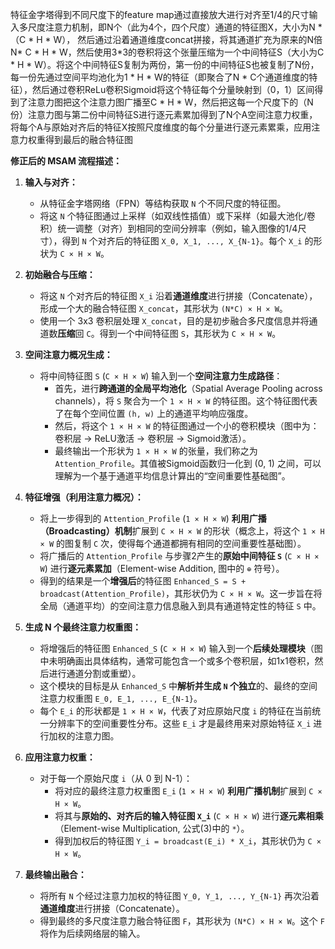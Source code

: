 特征金字塔得到不同尺度下的feature map通过直接放大进行对齐至1/4的尺寸输入多尺度注意力机制，即N个（此为4个，四个尺度）通道的特征图X，大小为N * （C * H * W）， 然后通过沿着通道维度concat拼接，将其通道扩充为原来的N倍N* C * H * W，然后使用3*3的卷积将这个张量压缩为一个中间特征S（大小为C * H * W）。将这个中间特征S复制为两份，第一份的中间特征S也被复制了N份，每一份先通过空间平均池化为1 * H * W的特征（即聚合了N * C个通道维度的特征），然后通过卷积ReLu卷积Sigmoid将这个特征每个分量映射到（0，1）区间得到了注意力图把这个注意力图广播至C * H * W，然后把这每一个尺度下的（N份）注意力图与第二份中间特征S进行逐元素累加得到了N个A空间注意力权重，将每个A与原始对齐后的特征X按照尺度维度的每个分量进行逐元素累乘，应用注意力权重得到最后的融合特征图



**修正后的 MSAM 流程描述：**

1.  **输入与对齐：**
    *   从特征金字塔网络（FPN）等结构获取 `N` 个不同尺度的特征图。
    *   将这 `N` 个特征图通过上采样（如双线性插值）或下采样（如最大池化/卷积）统一调整（对齐）到相同的空间分辨率（例如，输入图像的1/4尺寸），得到 `N` 个对齐后的特征图 `X_0, X_1, ..., X_{N-1}`。每个 `X_i` 的形状为 `C × H × W`。

2.  **初始融合与压缩：**
    *   将这 `N` 个对齐后的特征图 `X_i` 沿着**通道维度**进行拼接（Concatenate），形成一个大的融合特征图 `X_concat`，其形状为 `(N*C) × H × W`。
    *   使用一个 3x3 卷积层处理 `X_concat`，目的是初步融合多尺度信息并将通道数**压缩**回 `C`。得到一个中间特征图 `S`，其形状为 `C × H × W`。

3.  **空间注意力概况生成：**
    *   将中间特征图 `S` (`C × H × W`) 输入到一个**空间注意力生成路径**：
        *   首先，进行**跨通道的全局平均池化**（Spatial Average Pooling across channels），将 `S` 聚合为一个 `1 × H × W` 的特征图。这个特征图代表了在每个空间位置 `(h, w)` 上的通道平均响应强度。
        *   然后，将这个 `1 × H × W` 的特征图通过一个小的卷积模块（图中为：卷积层 -> ReLU激活 -> 卷积层 -> Sigmoid激活）。
        *   最终输出一个形状为 `1 × H × W` 的张量，我们称之为 `Attention_Profile`。其值被Sigmoid函数归一化到 (0, 1) 之间，可以理解为一个基于通道平均信息计算出的“空间重要性基础图”。

4.  **特征增强（利用注意力概况）：**
    *   将上一步得到的 `Attention_Profile` (`1 × H × W`) **利用广播（Broadcasting）机制**扩展到 `C × H × W` 的形状（概念上，将这个 `1 × H × W` 的图复制 `C` 次，使得每个通道都拥有相同的空间重要性基础图）。
    *   将广播后的 `Attention_Profile` 与步骤2产生的**原始中间特征 `S`** (`C × H × W`) 进行**逐元素累加**（Element-wise Addition, 图中的 `⊕` 符号）。
    *   得到的结果是一个**增强后**的特征图 `Enhanced_S = S + broadcast(Attention_Profile)`，其形状仍为 `C × H × W`。这一步旨在将全局（通道平均）的空间注意力信息融入到具有通道特定性的特征 `S` 中。

5.  **生成 N 个最终注意力权重图：**
    *   将增强后的特征图 `Enhanced_S` (`C × H × W`) 输入到一个**后续处理模块**（图中未明确画出具体结构，通常可能包含一个或多个卷积层，如1x1卷积，然后进行通道分割或重塑）。
    *   这个模块的目标是从 `Enhanced_S` 中**解析并生成 `N` 个独立**的、最终的空间注意力权重图 `E_0, E_1, ..., E_{N-1}`。
    *   每个 `E_i` 的形状都是 `1 × H × W`，代表了对应原始尺度 `i` 的特征在当前统一分辨率下的空间重要性分布。这些 `E_i` 才是最终用来对原始特征 `X_i` 进行加权的注意力图。

6.  **应用注意力权重：**
    *   对于每一个原始尺度 `i`（从 0 到 N-1）：
        *   将对应的最终注意力权重图 `E_i` (`1 × H × W`) **利用广播机制**扩展到 `C × H × W`。
        *   将其与**原始的、对齐后的输入特征图 `X_i`** (`C × H × W`) 进行**逐元素相乘**（Element-wise Multiplication, 公式(3)中的 `*`）。
        *   得到加权后的特征图 `Y_i = broadcast(E_i) * X_i`，其形状仍为 `C × H × W`。

7.  **最终输出融合：**
    *   将所有 `N` 个经过注意力加权的特征图 `Y_0, Y_1, ..., Y_{N-1}` 再次沿着**通道维度**进行拼接（Concatenate）。
    *   得到最终的多尺度注意力融合特征图 `F`，其形状为 `(N*C) × H × W`。这个 `F` 将作为后续网络层的输入。
